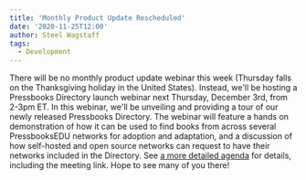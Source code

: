 ```yaml
---
title: 'Monthly Product Update Rescheduled'
date: '2020-11-25T12:00'
author: Steel Wagstaff
tags:
  - Development
---
```


There will be no monthly product update webinar this week (Thursday falls on the
Thanksgiving holiday in the United States). Instead, we'll be hosting a Pressbooks
Directory launch webinar next Thursday, December 3rd, from 2-3pm ET. In this webinar,
we'll be unveiling and providing a tour of our newly released Pressbooks Directory. The
webinar will feature a hands on demonstration of how it can be used to find books from
across several PressbooksEDU networks for adoption and adaptation, and a discussion of how
self-hosted and open source networks can request to have their networks included in the
Directory. See
[a more detailed agenda](https://docs.google.com/document/d/1BcvX0V-iDi6fJO_W8pHVOL_lec_9OTXujAfw6tFpZlQ/edit)
for details, including the meeting link. Hope to see many of you there!

